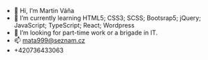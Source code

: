 - 👋 Hi, I’m Martin Váňa
- 🌱 I’m currently learning HTML5; CSS3; SCSS; Bootsrap5; jQuery; JavaScript; TypeScript; React; Wordpress
- 💞️ I’m looking for part-time work or a brigade in IT.
- 📫 mata999@seznam.cz
-  +420736433063

<!---
Markusak999/Markusak999 is a ✨ special ✨ repository because its `README.md` (this file) appears on your GitHub profile.
You can click the Preview link to take a look at your changes.
--->
